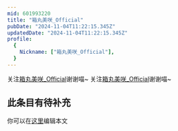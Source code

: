 ```yaml
---
mid: 601993220
title: "箱丸美咲_Official"
pubDate: "2024-11-04T11:22:15.345Z"
updatedDate: "2024-11-04T11:22:15.345Z"
profile:
  {
    Nickname: ["箱丸美咲_Official"],
  }
---
```


关注[箱丸美咲_Official](https://space.bilibili.com/601993220)谢谢喵~ 关注[箱丸美咲_Official](https://space.bilibili.com/601993220)谢谢喵~

## 此条目有待补充
你可以在[这里](https://github.com/Yuhanawa/VTuber.ICU/edit/master/src/content/v/箱丸美咲_Official/index.md)编辑本文
